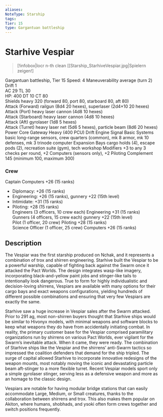 ```yaml
---
aliases: 
NoteType: Starship
tags: 
Tier: 15
type: Gargantuan battleship
---
```


# Starhive Vespiar

> [!infobox|locr n-th clean
>  [[Starship_StarhiveVespiar.jpg|Spielern zeigen!]
> 
Gargantuan battleship, Tier  15
Speed: 4
Maneuverability average (turn 2)
Drift 1  
AC 29
TL 30  
HP: 400
DT 10
CT 80  
Shields heavy 320 (forward 80, port 80, starboard 80, aft 80)  
Attack (Forward) railgun (8d4
20 hexes), superlaser (2d4×10
20 hexes)  
Attack (Port) heavy laser cannon (4d8
10 hexes)  
Attack (Starboard) heavy laser cannon (4d8
10 hexes)  
Attack (Aft) gyrolaser (1d8
5 hexes)  
Attack (Turret) heavy laser net (5d6
5 hexes), particle beam (8d6
20 hexes)  
Power Core Gateway Heavy (400 PCU)
Drift Engine Signal Basic
Systems basic long-range sensors, crew quarters (common), mk 8 armor, mk 10 defenses, mk 3 trinode computer
Expansion Bays cargo holds (4), escape pods (2), recreation suite (gym), tech workshop
Modifiers +3 to any 3 checks per round, +2 Computers (sensors only), +2 Piloting
Complement 145 (minimum 100, maximum 300)

### Crew

Captain Computers +26 (15 ranks)
  - Diplomacy: +26 (15 ranks)
  - Engineering: +26 (15 ranks), gunnery +22 (15th level)
  - Intimidate: +31 (15 ranks)
  - Piloting: +28 (15 ranks)  
Engineers (3 officers, 10 crew each) Engineering +31 (15 ranks)  
Gunners (4 officers, 15 crew each) gunnery +22 (15th level)  
Pilot (1 officer, 20 crew) Piloting +28 (15 ranks)  
Science Officer (1 officer, 25 crew) Computers +26 (15 ranks)

## Description

The Vespiar was the first starship produced on Nchak, and it represents a combination of trox and shirren engineering. Starhive built the Vespiar to be a powerful warship, capable of fighting back against the Swarm once it attacked the Pact Worlds. The design integrates wasp-like imagery, incorporating black-and-yellow paint jobs and stinger-like tails to intentionally look dangerous. True to form for highly individualistic and decision-loving shirrens, Vespiars are available with many options for their cargo bays and exact weapons configurations, yielding hundreds of different possible combinations and ensuring that very few Vespiars are exactly the same.  
 
Starhive saw a huge increase in Vespiar sales after the Swarm attacked. Prior to 291 ag, most non-shirren buyers thought that Starhive ships would be similar to Hivonyx models, with minimal weapons and software blocks to keep what weapons they do have from accidentally initiating combat. In reality, the primary customer base for the Vespiar comprised paramilitary organizations run by shirrens on various Pact Worlds, ever vigilant for the Swarm’s inevitable attack. When it came, they were ready. The combination of Starhive ships like the Vespiar and the shirrens’ anti-Swarm tactics so impressed the coalition defenders that demand for the ship tripled. The surge of capital allowed Starhive to incorporate innovative redesigns of the weapon mounts, most notably moving the iconic and devastating particle beam aft-stinger to a more flexible turret. Recent Vespiar models sport only a simple gyrolaser stinger, serving less as a defensive weapon and more as an homage to the classic design.  
 
Vespiars are notable for having modular bridge stations that can easily accommodate Large, Medium, or Small creatures, thanks to the collaboration between shirrens and trox. This also makes them popular on Akiton, where humans, shobhads, and ysoki often form crews together and switch positions frequently.
